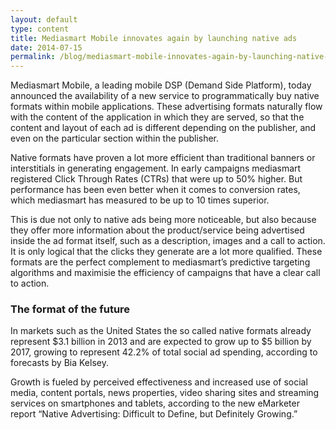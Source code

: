 ```yaml
---
layout: default
type: content
title: Mediasmart Mobile innovates again by launching native ads
date: 2014-07-15
permalink: /blog/mediasmart-mobile-innovates-again-by-launching-native-ads
---
```


Mediasmart Mobile, a leading mobile DSP (Demand Side Platform), today announced the availability of a new service to programmatically buy native formats within mobile applications. These advertising formats naturally flow with the content of the application in which they are served, so that the content and layout of each ad is different depending on the publisher, and even on the particular section within the publisher.


Native formats have proven a lot more efficient than traditional banners or interstitials in generating engagement. In early campaigns mediasmart registered Click Through Rates (CTRs) that were up to 50% higher. But performance has been even better when it comes to conversion rates, which mediasmart has measured to be up to 10 times superior.

This is due not only to native ads being more noticeable, but also because they offer more information about the product/service being advertised inside the ad format itself, such as a description, images and a call to action. It is only logical that the clicks they generate are a lot more qualified. These formats are the perfect complement to mediasmart’s predictive targeting algorithms and maximisie the efficiency of campaigns that have a clear call to action. 

### The format of the future
In markets such as the United States the so called native formats already represent $3.1 billion in 2013 and are expected to grow up to $5 billion by 2017, growing to represent 42.2% of total social ad spending, according to forecasts by Bia Kelsey.

Growth is fueled by perceived effectiveness and increased use of social media, content portals, news properties, video sharing sites and streaming services on smartphones and tablets, according to the new eMarketer report &#8220;Native Advertising: Difficult to Define, but Definitely Growing.&#8221;
